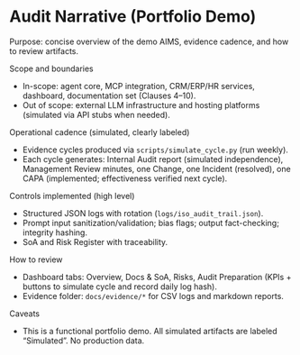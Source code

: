 # Audit Narrative (Portfolio Demo)

Purpose: concise overview of the demo AIMS, evidence cadence, and how to review artifacts.

Scope and boundaries
- In-scope: agent core, MCP integration, CRM/ERP/HR services, dashboard, documentation set (Clauses 4–10).
- Out of scope: external LLM infrastructure and hosting platforms (simulated via API stubs when needed).

Operational cadence (simulated, clearly labeled)
- Evidence cycles produced via `scripts/simulate_cycle.py` (run weekly).
- Each cycle generates: Internal Audit report (simulated independence), Management Review minutes, one Change, one Incident (resolved), one CAPA (implemented; effectiveness verified next cycle).

Controls implemented (high level)
- Structured JSON logs with rotation (`logs/iso_audit_trail.json`).
- Prompt input sanitization/validation; bias flags; output fact-checking; integrity hashing.
- SoA and Risk Register with traceability.

How to review
- Dashboard tabs: Overview, Docs & SoA, Risks, Audit Preparation (KPIs + buttons to simulate cycle and record daily log hash).
- Evidence folder: `docs/evidence/*` for CSV logs and markdown reports.

Caveats
- This is a functional portfolio demo. All simulated artifacts are labeled “Simulated”. No production data.


